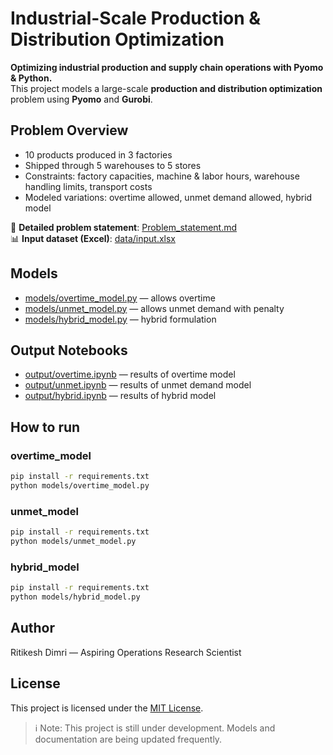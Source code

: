 # Industrial-Scale Production & Distribution Optimization

**Optimizing industrial production and supply chain operations with Pyomo & Python.**  
This project models a large-scale **production and distribution optimization** problem using **Pyomo** and **Gurobi**.

## Problem Overview
- 10 products produced in 3 factories
- Shipped through 5 warehouses to 5 stores
- Constraints: factory capacities, machine & labor hours, warehouse handling limits, transport costs
- Modeled variations: overtime allowed, unmet demand allowed, hybrid model

📄 **Detailed problem statement**: [Problem_statement.md](Problem_statement.md)  
📊 **Input dataset (Excel)**: [data/input.xlsx](data/input.xlsx)

## Models
- [models/overtime_model.py](models/overtime_model.py) — allows overtime  
- [models/unmet_model.py](models/unmet_model.py) — allows unmet demand with penalty  
- [models/hybrid_model.py](models/hybrid_model.py) — hybrid formulation  

## Output Notebooks
- [output/overtime.ipynb](output/overtime.ipynb) — results of overtime model  
- [output/unmet.ipynb](output/unmet.ipynb) — results of unmet demand model  
- [output/hybrid.ipynb](output/hybrid.ipynb) — results of hybrid model 

## How to run
### overtime_model
```bash
pip install -r requirements.txt
python models/overtime_model.py
```
### unmet_model
```bash
pip install -r requirements.txt
python models/unmet_model.py
```
### hybrid_model
```bash
pip install -r requirements.txt
python models/hybrid_model.py
```

## Author
Ritikesh Dimri — Aspiring Operations Research Scientist

## License
This project is licensed under the [MIT License](LICENSE).

> ℹ️ Note: This project is still under development. Models and documentation are being updated frequently.



